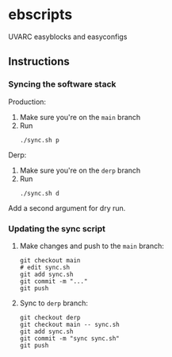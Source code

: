 # ebscripts
UVARC easyblocks and easyconfigs

## Instructions

### Syncing the software stack
Production:
1. Make sure you're on the `main` branch
1. Run
    ```
    ./sync.sh p
    ```

Derp:
1. Make sure you're on the `derp` branch
1. Run
    ```
    ./sync.sh d
    ```

Add a second argument for dry run.

### Updating the sync script
1. Make changes and push to the `main` branch:
    ```
    git checkout main
    # edit sync.sh
    git add sync.sh
    git commit -m "..."
    git push
    ```
1. Sync to `derp` branch:
    ```
    git checkout derp
    git checkout main -- sync.sh
    git add sync.sh
    git commit -m "sync sync.sh"
    git push
    ```
